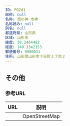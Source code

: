 ```yaml
---
ID: PQ2d1
総称: null
名称: 商の神 市神
名称読み: null
別名: null
都道府県: 山形県
区域: 山形市
緯度: 38.2464482
経度: 140.3342153
郵便番号: 9900031
住所: 山形県山形市十日町１丁目２
---
```


## その他

### 参考URL

| URL | 説明          |
| --- | ------------- |
|     | OpenStreetMap |
